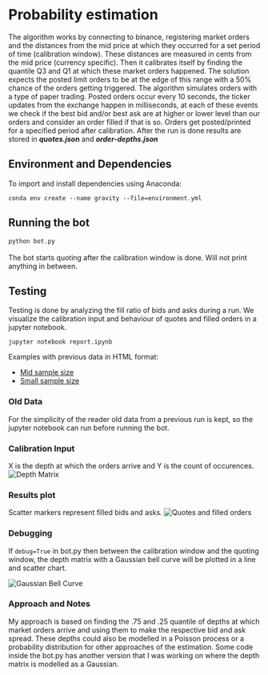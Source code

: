 # Probability estimation
The algorithm works by connecting to binance, registering market orders and the distances from the mid price 
at which they occurred for a set period of time (calibration window). These distances are measured in cents from the 
mid price (currency specific). Then it calibrates itself by finding the quantile Q3 and Q1 at which these market orders happened. 
The solution expects the posted limit orders to be at the edge of this range with a 50% 
chance of the orders getting triggered. The algorithm simulates orders with a type of paper trading. Posted orders occur 
every 10 seconds, the ticker updates from the exchange happen in milliseconds, at each of these events we check if the 
best bid and/or best ask are at higher or lower level than our orders and consider an order filled if that is so. 
Orders get posted/printed for a specified period after calibration. After the run is done results are stored in **_quotes.json_**
and **_order-depths.json_**

## Environment and Dependencies
To import and install dependencies using Anaconda: </br>

```conda env create --name gravity --file=environment.yml```

## Running the bot
`python bot.py` </br>
</br>
The bot starts quoting after the calibration window is done. Will not print anything in between.

## Testing
Testing is done by analyzing the fill ratio of bids and asks during a run. We visualize the calibration input and 
behaviour of quotes and filled orders in a jupyter notebook.

`jupyter notebook report.ipynb` </br>

Examples with previous data in HTML format:
* [Mid sample size](/https://github.com/Gblumentals/gravity/blob/main/report%20(1).html)
* [Small sample size](/report.html)

### Old Data
For the simplicity of the reader old data from a previous run is kept, so the jupyter notebook can run before running
the bot.

### Calibration Input
X is the depth at which the orders arrive and Y is the count of occurences.
![Depth Matrix](/order-depths.png "Depth Matrix")

### Results plot
Scatter markers represent filled bids and asks.
![Quotes and filled orders](/quotes_and_orders.PNG "Quotes and filled orders")

### Debugging
If `debug=True` in bot.py then between the calibration window and the quoting window, the depth matrix with a Gaussian 
bell curve will be plotted in a line and scatter chart.

![Gaussian Bell Curve](/gaussian.png "Gaussian Bell Curve")


### Approach and Notes

My approach is based on finding the .75 and .25 quantile of depths at which market orders arrive and using them to make the 
respective bid and ask spread.
These depths could also be modelled in a Poisson process or a probability distribution for other approaches of the 
estimation. Some code  inside the bot.py has another version that I was working on where the depth matrix is modelled 
as a Gaussian.